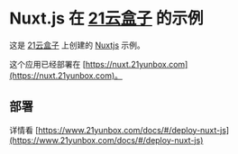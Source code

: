 # Nuxt.js 在 [21云盒子](https://www.21yunbox.com/) 的示例

这是 [21云盒子](http://www.21yunbox.com/) 上创建的 [Nuxtjs](https://zh.nuxtjs.org/) 示例。

这个应用已经部署在 [https://nuxt.21yunbox.com](https://nuxt.21yunbox.com)。

## 部署

详情看 [https://www.21yunbox.com/docs/#/deploy-nuxt-js](https://www.21yunbox.com/docs/#/deploy-nuxt-js)
